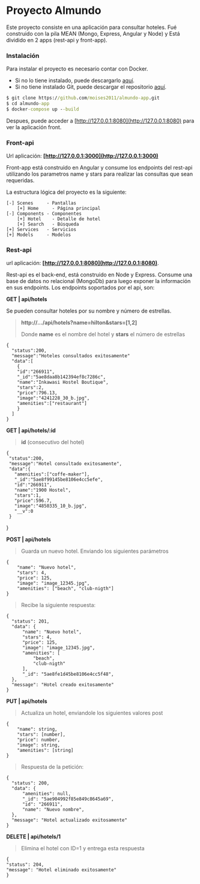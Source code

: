 # Proyecto Almundo

Este proyecto consiste en una aplicación para consultar hoteles. Fué construido con la pila MEAN (Mongo, Express, Angular y Node) y Está dividido en 2 apps (rest-api y front-app).


### Instalación
Para instalar el proyecto es necesario contar con Docker. 

+ Si no lo tiene instalado, puede descargarlo [aquí](https://www.docker.com/). 
+ Si no tiene instalado Git, puede descargar el repositorio [aquí](https://github.com/moises2011/almundo-app.git).

```cmd
$ git clone https://github.com/moises2011/almundo-app.git
$ cd almundo-app
$ docker-compose up --build
```

Despues, puede acceder a [http://127.0.0.1:8080](http://127.0.0.1:8080) para ver la aplicación front.

### Front-api
Url aplicación: __[http://127.0.0.1:3000](http://127.0.0.1:3000)__

Front-app está construido en Angular y consume los endpoints del rest-api utilizando los parametros name y stars para realizar las consultas que sean requeridas. 

La estructura lógica del proyecto es la siguiente:
	
    [-] Scenes 	   - Pantallas
    	[+] Home     - Página principal
    [-] Components - Componentes
    	[+] Hotel    - Detalle de hotel
        [+] Search   - Búsqueda
    [+] Services   - Servicios
    [+] Models     - Modelos


### Rest-api
url aplicación: __[http://127.0.0.1:8080](http://127.0.0.1:8080)__.

Rest-api es el back-end, está construido en Node y Express. Consume una base de datos no relacional (MongoDb) para luego exponer la información en sus endpoints.
Los endpoints soportados por el api, son:

 __GET | api/hotels__
 
 Se pueden consultar hoteles por su nombre y número de estrellas.
  	
  > __http://.../api/hotels?name=hilton&stars=[1,2]__
  > 
  > Donde __name__ es el nombre del hotel y __stars__ el número de estrellas
 
    {
      "status":200,
      "message":"Hoteles consultados exitosamente"
      "data":[
        {
        "id":"266911",
        "_id":"5ae8daa8b142394ef8c7286c",
        "name":"Inkawasi Hostel Boutique",
        "stars":2,
        "price":796.13,
        "image":"4241228_30_b.jpg",
        "amenities":["restaurant"]
        }
      ]   
	}
    
 __GET | api/hotels/:id__ 
 
 > __id__ (consecutivo del hotel)
   
   	{
     "status":200, 
     "message":"Hotel consultado exitosamente",
     "data":{
       "amenities":["coffe-maker"],
       "_id":"5ae8f99145be8106e4cc5efe",
       "id":"266911",
       "name":"1900 Hostel",
       "stars":1,
       "price":596.7,
       "image":"4850335_10_b.jpg",
       "__v":0
     }
   }
      
__POST	| api/hotels__ 

> Guarda un nuevo hotel. Enviando los siguientes parámetros

	{
    	"name": "Nuevo hotel",
        "stars": 4,
        "price": 125,
        "image": "image_12345.jpg",
        "amenities": ["beach", "club-nigth"]
    }
    
 > Recibe la siguiente respuesta:

  	{
      "status": 201,
      "data": {
          "name": "Nuevo hotel",
          "stars": 4,
          "price": 125,
          "image": "image_12345.jpg",
          "amenities": [
              "beach",
              "club-nigth"
          ],
          "_id": "5ae8fe1d45be8106e4cc5f48",
      },
      "message": "Hotel creado exitosamente"
  	}
    
  __PUT 	| api/hotels__ 
  
  >Actualiza un hotel, enviandole los siguientes valores post

	{
    	"name": string,
        "stars": [number],
        "price": number,
        "image": string,
        "amenities": [string]
    }
    
   > Respuesta de la petición:

	{
      "status": 200,
      "data": {
          "amenities": null,
          "_id": "5ae904992f85e849c8645a69",
          "id": "266911",
          "name": "Nuevo nombre",
      },
      "message": "Hotel actualizado exitosamente"
	}

__DELETE 	| api/hotels/1__ 

>Elimina el hotel con ID=1 y entrega esta respuesta

	{
	"status": 204,
	"message": "Hotel eliminado exitosamente"
	}
